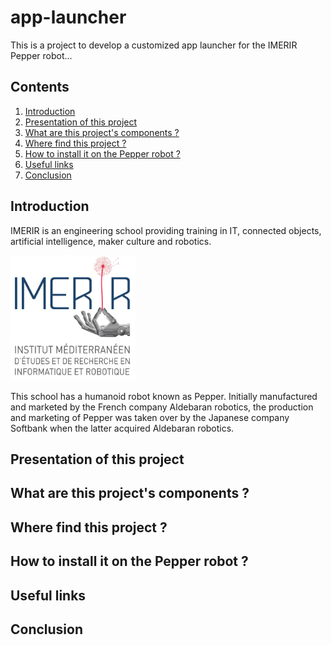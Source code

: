 # app-launcher
This is a project to develop a customized app launcher for the IMERIR Pepper robot...

## Contents

1. [Introduction](#introduction)
2. [Presentation of this project](#presentation_of_this_project)
3. [What are this project's components ?](#what_are_components)
4. [Where find this project ?](#where_find_it)
5. [How to install it on the Pepper robot ?](#how_to_install_it_on_pepper_robot)
6. [Useful links](#useful_links)
7. [Conclusion](#conclusion)

<a name="introduction"></a>
## Introduction

IMERIR is an engineering school providing training in IT, connected objects, artificial intelligence, maker culture and robotics.

<img src="./html/resources/icon.png" data-canonical-src="./html/resources/icon.png" width="200" height="200" style="text-align: center;" />

This school has a humanoid robot known as Pepper. Initially manufactured and marketed by the French company Aldebaran robotics, the production and marketing of Pepper was taken over by the Japanese company Softbank when the latter acquired Aldebaran robotics.

<a name="presentation_of_this_project"></a>
## Presentation of this project

<a name="what_are_components"></a>
## What are this project's components ?

<a name="where_find_it"></a>
## Where find this project ?

<a name="how_to_install_it_on_pepper_robot"></a>
## How to install it on the Pepper robot ?

<a name="useful_links"></a>
## Useful links

<a name="conclusion"></a>
## Conclusion
